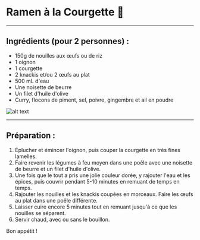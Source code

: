 # Ramen à la Courgette 🍜
***
## Ingrédients (pour 2 personnes) :
- 150g de nouilles aux œufs ou de riz
- 1 oignon
- 1 courgette
- 2 knackis et/ou 2 œufs au plat
- 500 mL d'eau
- Une noisette de beurre
- Un filet d'huile d'olive
- Curry, flocons de piment, sel, poivre, gingembre et ail en poudre

![alt text]()

***

## Préparation :

1. Éplucher et émincer l'oignon, puis couper la courgette en très fines lamelles.
2. Faire revenir les légumes à feu moyen dans une poêle avec une noisette de beurre et un filet d'huile d'olive.
3. Une fois que le tout a pris une jolie couleur dorée, y rajouter l'eau et les épices, puis couvrir pendant 5-10 minutes en remuant de temps en temps.
4. Rajouter les nouilles et les knackis coupées en morceaux. Faire les œufs au plat dans une poêle différente.
5. Laisser cuire encore 5 minutes tout en remuant jusqu'à ce que les nouilles se séparent.
6. Servir chaud, avec ou sans le bouillon.

Bon appétit !
